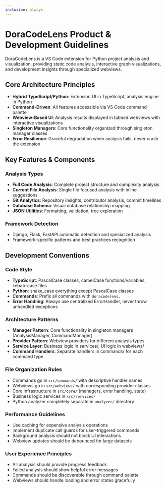 ```yaml
---
inclusion: always
---
```


# DoraCodeLens Product & Development Guidelines

DoraCodeLens is a VS Code extension for Python project analysis and visualization, providing static code analysis, interactive graph visualizations, and development insights through specialized webviews.

## Core Architecture Principles

- **Hybrid TypeScript/Python**: Extension UI in TypeScript, analysis engine in Python
- **Command-Driven**: All features accessible via VS Code command palette
- **Webview-Based UI**: Analysis results displayed in tabbed webviews with interactive visualizations
- **Singleton Managers**: Core functionality organized through singleton manager classes
- **Error Resilience**: Graceful degradation when analysis fails, never crash the extension

## Key Features & Components

### Analysis Types

- **Full Code Analysis**: Complete project structure and complexity analysis
- **Current File Analysis**: Single file focused analysis with inline suggestions
- **Git Analytics**: Repository insights, contributor analysis, commit timelines
- **Database Schema**: Visual database relationship mapping
- **JSON Utilities**: Formatting, validation, tree exploration

### Framework Detection

- Django, Flask, FastAPI automatic detection and specialized analysis
- Framework-specific patterns and best practices recognition

## Development Conventions

### Code Style

- **TypeScript**: PascalCase classes, camelCase functions/variables, kebab-case files
- **Python**: snake_case everything except PascalCase classes
- **Commands**: Prefix all commands with `doracodelens.`
- **Error Handling**: Always use centralized ErrorHandler, never throw unhandled exceptions

### Architecture Patterns

- **Manager Pattern**: Core functionality in singleton managers (AnalysisManager, CommandManager)
- **Provider Pattern**: Webview providers for different analysis types
- **Service Layer**: Business logic in services/, UI logic in webviews/
- **Command Handlers**: Separate handlers in commands/ for each command type

### File Organization Rules

- Commands go in `src/commands/` with descriptive handler names
- Webviews go in `src/webviews/` with corresponding provider classes
- Core infrastructure in `src/core/` (managers, error handling, state)
- Business logic services in `src/services/`
- Python analyzer completely separate in `analyzer/` directory

### Performance Guidelines

- Use caching for expensive analysis operations
- Implement duplicate call guards for user-triggered commands
- Background analysis should not block UI interactions
- Webview updates should be debounced for large datasets

### User Experience Principles

- All analysis should provide progress feedback
- Failed analysis should show helpful error messages
- Commands should be discoverable through command palette
- Webviews should handle loading and error states gracefully
